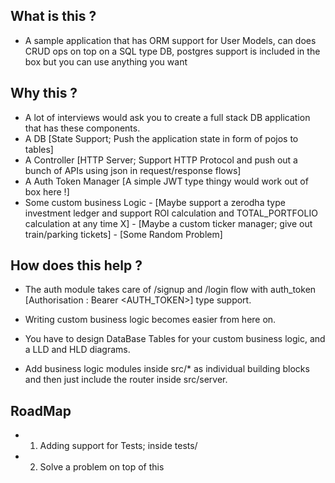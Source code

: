 ## What is this ?
- A sample application that has ORM support for User Models, can does CRUD ops on top on a SQL type DB, postgres support is included in the box but you can use anything you want 


## Why this ? 
- A lot of interviews would ask you to create a full stack DB application that has these components. 
- A DB [State Support; Push the application state in form of pojos to tables]
- A Controller [HTTP Server; Support HTTP Protocol and push out a bunch of APIs using json in request/response flows]
- A Auth Token Manager [A simple JWT type thingy would work out of box here !]
- Some custom business Logic 
        - [Maybe support a zerodha type investment ledger and support ROI calculation and TOTAL_PORTFOLIO calculation at any time X]
        - [Maybe a custom ticker manager; give out train/parking tickets]
        - [Some Random Problem]


## How does this help ?
- The auth module takes care of /signup and /login flow with auth_token [Authorisation : Bearer <AUTH_TOKEN>] type support.

- Writing custom business logic becomes easier from here on. 

- You have to design DataBase Tables for your custom business logic, and a LLD and HLD diagrams.

- Add business logic modules inside src/* as individual building blocks and then just include the router inside src/server. 


## RoadMap 
- 1. Adding support for Tests; inside tests/
- 2. Solve a problem on top of this


 





